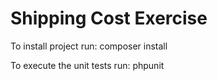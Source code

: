 # Shipping Cost Exercise

To install project run: composer install  

To execute the unit tests run: phpunit

